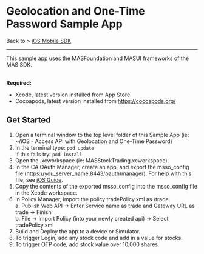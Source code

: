 # Geolocation and One-Time Password Sample App
Back to > [iOS Mobile SDK](https://github.com/CAAPIM/iOS-MAS-SDK)
<hr/>
This sample app uses the MASFoundation and MASUI frameworks of the MAS SDK.

<br>**Required:**
* Xcode, latest version installed from App Store
* Cocoapods, latest version installed from https://cocoapods.org/</br>

## Get Started
1. Open a terminal window to the top level folder of this Sample App (ie: ~/iOS - Access API with Geolocation and One-Time Password)
2. In the terminal type: `pod update`   
   If this fails try: `pod install`
3. Open the .xcworkspace (ie: MASStockTrading.xcworkspace).
4. In the CA OAuth Manager, create an app, and export the msso_config file (https://you_server_name:8443/oauth/manager). For help with this file, see [iOS Guide](http://techdocs.broadcom.com/content/broadcom/techdocs/us/en/ca-enterprise-software/layer7-api-management/mobile-sdk-for-ca-mobile-api-gateway/2-2.html).
5. Copy the contents of the exported msso_config into the msso_config file in the Xcode workspace.
6. In Policy Manager, import the policy tradePolicy.xml as /trade  
a. Publish Web API -> Enter Service name as trade and Gateway URL as trade -> Finish  
b. File -> Import Policy (into your newly created api) -> Select tradePolicy.xml
7. Build and Deploy the app to a device or Simulator.
8. To trigger Login, add any stock code and add in a value for stocks.
9. To trigger OTP code, add stock value over 10,000 shares.
